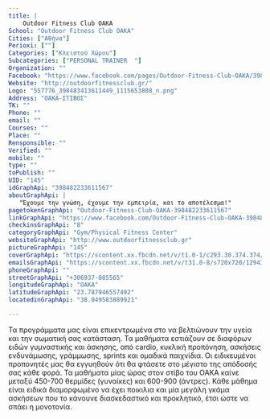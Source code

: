 ```yaml
---
title: |
    Outdoor Fitness Club OAKA
School: "Outdoor Fitness Club OAKA"
Cities: ["Αθήνα"]
Perioxi: [""]
Categories: ["Κλειστού Χώρου"]
Subcategories: ["PERSONAL TRAINER  "]
Organization: ""
Facebook: "https://www.facebook.com/pages/Outdoor-Fitness-Club-OAKA/398482233611567?sk=timeline"
Website: "http://outdoorfitnessclub.gr/"
Logo: "557776_398483413611449_1115653808_n.png"
Address: "ΟΑΚΑ-ΣΤΙΒΟΣ"
TK: ""
Phone: ""
email: ""
Courses: ""
Place: ""
Rensponsible: ""
Verified: ""
mobile: ""
type: ""
toPublish: ""
UID: "145"
idGraphApi: "398482233611567"
aboutGraphApi: | 
   "Έχουμε την γνώση, έχουμε την εμπειρία, και το αποτέλεσμα!"
pagetokenGraphApi: "Outdoor-Fitness-Club-OAKA-398482233611567"
linkGraphApi: "https://www.facebook.com/Outdoor-Fitness-Club-OAKA-398482233611567/"
checkinsGraphApi: "8"
categoryGraphApi: "Gym/Physical Fitness Center"
websiteGraphApi: "http://www.outdoorfitnessclub.gr"
pictureGraphApi: "145"
coverGraphApi: "https://scontent.xx.fbcdn.net/v/t1.0-1/c293.30.374.374/s50x50/557776_398483413611449_1115653808_n.png?oh=7fa6a79ae3bf2b976560a3404562bd62&amp;oe=5B37C8CD"
emailsGraphApi: "https://scontent.xx.fbcdn.net/v/t31.0-8/s720x720/1294330_398920596901064_368409942_o.png?oh=5c3edf73d7763c9dbc3875e8cb5fb6e1&amp;oe=5B464254"
phoneGraphApi: ""
streetGraphApi: "+306937-085565"
longitudeGraphApi: "OAKA"
latitudeGraphApi: "23.787946557492"
locatedinGraphApi: "38.049583889921"

---
```


Τα προγράμματα μας είναι επικεντρωμένα στο να βελτιώνουν την υγεία και την σωματική σας κατάσταση. Τα μαθήματα εστιάζουν σε διαφόρων ειδών γυμναστικής και άσκησης, από cardio, κυκλική προπόνηση, ασκήσεις ενδυνάμωσης, γράμμωσης, sprints και ομαδικά παιχνίδια. Οι ειδικευμένοι προπονητές μας θα εγγυηθούν ότι θα φτάσετε στο μέγιστο της απόδοσής σας κάθε φορά. Τα μαθήματα μίας ώρας στον στίβο του ΟΑΚΑ καίνε μεταξύ 450-700 θερμίδες (γυναίκες) και 600-900 (άντρες). Κάθε μάθημα είναι ειδικά διαμορφωμένο να έχει ποικιλια και μία μεγάλη γκάμα ασκήσεων που το κάνουνε διασκεδαστικό και προκλητικό, έτσι ώστε να σπάει η μονοτονία.

